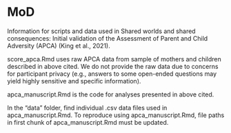# MoD

Information for scripts and data used in Shared worlds and shared consequences: Initial validation of the Assessment of Parent and Child Adversity (APCA) (King et al., 2021).

score_apca.Rmd uses raw APCA data from sample of mothers and children described in above cited. We do not provide the raw data due to concerns for participant privacy (e.g., answers to some open-ended questions may yield highly sensitive and specific information). 

apca_manuscript.Rmd is the code for analyses presented in above cited.

In the “data” folder, find individual .csv data files used in apca_manuscript.Rmd. To reproduce using apca_manuscript.Rmd, file paths in first chunk of apca_manuscript.Rmd  must be updated. 

